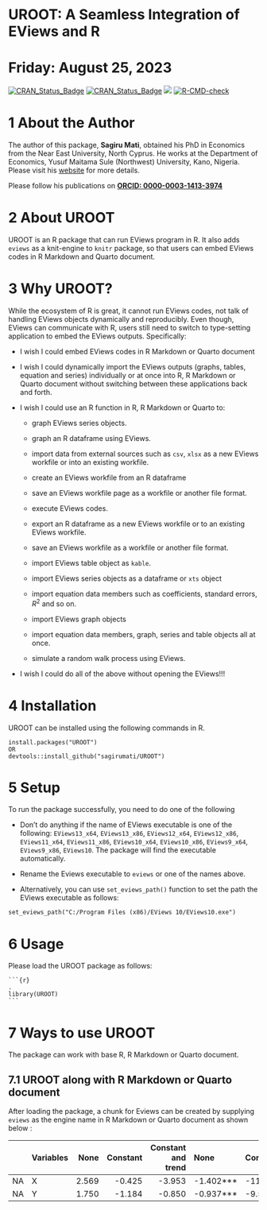 # UROOT: A Seamless Integration of EViews and R

# Friday: August 25, 2023

<!-- <img src="inst/figures/UROOT.png" align="right" width="120" /> -->

<!-- badges: start -->

[![CRAN\_Status\_Badge](https://www.r-pkg.org/badges/version/UROOT)](https://cran.r-project.org/package=UROOT)
[![CRAN\_Status\_Badge](https://cranlogs.r-pkg.org/badges/grand-total/UROOT?color=49C31B)](https://cranlogs.r-pkg.org/badges/grand-total/UROOT?color=49C31B)
[![](https://cranlogs.r-pkg.org/badges/UROOT?color=49C31B)](https://cranlogs.r-pkg.org/badges/UROOT?color=49C31B)
[![R-CMD-check](https://github.com/sagirumati/UROOT/actions/workflows/check-standard.yaml/badge.svg)](https://github.com/sagirumati/UROOT/actions/workflows/check-standard.yaml)
<!-- badges: end -->

# 1 About the Author

The author of this package, **Sagiru Mati**, obtained his PhD in
Economics from the Near East University, North Cyprus. He works at the
Department of Economics, Yusuf Maitama Sule (Northwest) University,
Kano, Nigeria. Please visit his [website](https://smati.com.ng) for more
details.

Please follow his publications on [**ORCID:
0000-0003-1413-3974**](https://orcid.org/0000-0003-1413-3974)

# 2 About UROOT

UROOT is an R package that can run EViews program in R. It also adds
`eviews` as a knit-engine to `knitr` package, so that users can embed
EViews codes in R Markdown and Quarto document.

# 3 Why UROOT?

While the ecosystem of R is great, it cannot run EViews codes, not talk
of handling EViews objects dynamically and reproducibly. Even though,
EViews can communicate with R, users still need to switch to
type-setting application to embed the EViews outputs. Specifically:

-   I wish I could embed EViews codes in R Markdown or Quarto document

-   I wish I could dynamically import the EViews outputs (graphs,
    tables, equation and series) individually or at once into R, R
    Markdown or Quarto document without switching between these
    applications back and forth.

-   I wish I could use an R function in R, R Markdown or Quarto to:

    -   graph EViews series objects.

    -   graph an R dataframe using EViews.

    -   import data from external sources such as `csv`, `xlsx` as a new
        EViews workfile or into an existing workfile.

    -   create an EViews workfile from an R dataframe

    -   save an EViews workfile page as a workfile or another file
        format.

    -   execute EViews codes.

    -   export an R dataframe as a new EViews workfile or to an existing
        EViews workfile.

    -   save an EViews workfile as a workfile or another file format.

    -   import EViews table object as `kable`.

    -   import EViews series objects as a dataframe or `xts` object

    -   import equation data members such as coefficients, standard
        errors, *R*<sup>2</sup> and so on.

    -   import EViews graph objects

    -   import equation data members, graph, series and table objects
        all at once.

    -   simulate a random walk process using EViews.

-   I wish I could do all of the above without opening the EViews!!!

# 4 Installation

UROOT can be installed using the following commands in R.

    install.packages("UROOT")
    OR
    devtools::install_github("sagirumati/UROOT")

# 5 Setup

To run the package successfully, you need to do one of the following

-   Don’t do anything if the name of EViews executable is one of the
    following: `EViews13_x64`, `EViews13_x86`, `EViews12_x64`,
    `EViews12_x86`, `EViews11_x64`, `EViews11_x86`, `EViews10_x64`,
    `EViews10_x86`, `EViews9_x64`, `EViews9_x86`, `EViews10`. The
    package will find the executable automatically.

-   Rename the Eviews executable to `eviews` or one of the names above.

-   Alternatively, you can use `set_eviews_path()` function to set the
    path the EViews executable as follows:

<!-- -->

    set_eviews_path("C:/Program Files (x86)/EViews 10/EViews10.exe")

# 6 Usage

Please load the UROOT package as follows:

    ```{r}                                                                .
    library(UROOT)
    ```

# 7 Ways to use UROOT

The package can work with base R, R Markdown or Quarto document.

## 7.1 UROOT along with R Markdown or Quarto document

After loading the package, a chunk for Eviews can be created by
supplying `eviews` as the engine name in R Markdown or Quarto document
as shown below :

<table>
<colgroup>
<col style="width: 3%" />
<col style="width: 10%" />
<col style="width: 6%" />
<col style="width: 9%" />
<col style="width: 19%" />
<col style="width: 10%" />
<col style="width: 11%" />
<col style="width: 19%" />
<col style="width: 9%" />
</colgroup>
<thead>
<tr class="header">
<th style="text-align: left;"></th>
<th style="text-align: left;">Variables</th>
<th style="text-align: right;">None</th>
<th style="text-align: right;">Constant</th>
<th style="text-align: right;">Constant and trend</th>
<th style="text-align: left;">None</th>
<th style="text-align: left;">Constant</th>
<th style="text-align: left;">Constant and trend</th>
<th style="text-align: left;">Decision</th>
</tr>
</thead>
<tbody>
<tr class="odd">
<td style="text-align: left;">NA</td>
<td style="text-align: left;">X</td>
<td style="text-align: right;">2.569</td>
<td style="text-align: right;">-0.425</td>
<td style="text-align: right;">-3.953</td>
<td style="text-align: left;">-1.402***</td>
<td style="text-align: left;">-11.474***</td>
<td style="text-align: left;">-11.409***</td>
<td style="text-align: left;">I(1)</td>
</tr>
<tr class="even">
<td style="text-align: left;">NA</td>
<td style="text-align: left;">Y</td>
<td style="text-align: right;">1.750</td>
<td style="text-align: right;">-1.184</td>
<td style="text-align: right;">-0.850</td>
<td style="text-align: left;">-0.937***</td>
<td style="text-align: left;">-9.566***</td>
<td style="text-align: left;">-9.662***</td>
<td style="text-align: left;">I(1)</td>
</tr>
</tbody>
</table>

